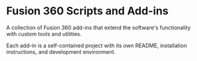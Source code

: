# Fusion 360 Scripts and Add-ins

A collection of Fusion 360 add-ins that extend the software's functionality with custom tools and utilities.

Each add-in is a self-contained project with its own README, installation instructions, and development environment.